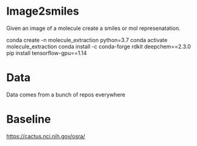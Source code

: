 # Image2smiles
Given an image of a molecule create a smiles or mol represenatation. 

conda create -n molecule_extraction python=3.7
conda activate molecule_extraction
conda install -c conda-forge rdkit deepchem==2.3.0
pip install tensorflow-gpu==1.14

# Data
Data comes from a bunch of repos everywhere




# Baseline
https://cactus.nci.nih.gov/osra/
